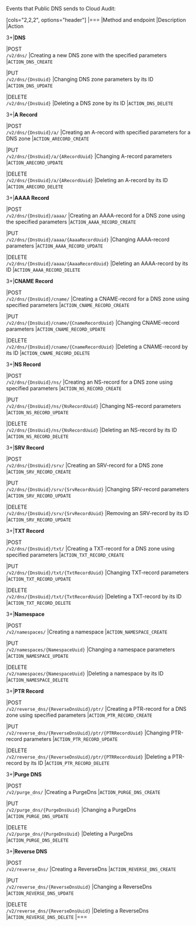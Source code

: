 Events that Public DNS sends to Cloud Audit:

[cols="2,2,2", options="header"]
|===
|Method and endpoint
|Description
|Action

3+|**DNS**

|POST<br>`/v2/dns/`
|Creating a new DNS zone with the specified parameters
|`ACTION_DNS_CREATE`

|PUT<br>`/v2/dns/{DnsUuid}`
|Changing DNS zone parameters by its ID
|`ACTION_DNS_UPDATE`

|DELETE<br>`/v2/dns/{DnsUuid}`
|Deleting a DNS zone by its ID
|`ACTION_DNS_DELETE`

3+|**A Record**

|POST<br>`/v2/dns/{DnsUuid}/a/`
|Creating an A-record with specified parameters for a DNS zone
|`ACTION_ARECORD_CREATE`

|PUT<br>`/v2/dns/{DnsUuid}/a/{ARecordUuid}`
|Changing A-record parameters
|`ACTION_ARECORD_UPDATE`

|DELETE<br>`/v2/dns/{DnsUuid}/a/{ARecordUuid}`
|Deleting an A-record by its ID
|`ACTION_ARECORD_DELETE`

3+|**AAAA Record**

|POST<br>`/v2/dns/{DnsUuid}/aaaa/`
|Creating an AAAA-record for a DNS zone using the specified parameters
|`ACTION_AAAA_RECORD_CREATE`

|PUT<br>`/v2/dns/{DnsUuid}/aaaa/{AaaaRecordUuid}`
|Changing AAAA-record parameters
|`ACTION_AAAA_RECORD_UPDATE`

|DELETE<br>`/v2/dns/{DnsUuid}/aaaa/{AaaaRecordUuid}`
|Deleting an AAAA-record by its ID
|`ACTION_AAAA_RECORD_DELETE`

3+|**CNAME Record**

|POST<br>`/v2/dns/{DnsUuid}/cname/`
|Creating a CNAME-record for a DNS zone using specified parameters
|`ACTION_CNAME_RECORD_CREATE`

|PUT<br>`/v2/dns/{DnsUuid}/cname/{CnameRecordUuid}`
|Changing CNAME-record parameters
|`ACTION_CNAME_RECORD_UPDATE`

|DELETE<br>`/v2/dns/{DnsUuid}/cname/{CnameRecordUuid}`
|Deleting a CNAME-record by its ID
|`ACTION_CNAME_RECORD_DELETE`

3+|**NS Record**

|POST<br>`/v2/dns/{DnsUuid}/ns/`
|Creating an NS-record for a DNS zone using specified parameters
|`ACTION_NS_RECORD_CREATE`

|PUT<br>`/v2/dns/{DnsUuid}/ns/{NsRecordUuid}`
|Changing NS-record parameters
|`ACTION_NS_RECORD_UPDATE`

|DELETE<br>`/v2/dns/{DnsUuid}/ns/{NsRecordUuid}`
|Deleting an NS-record by its ID
|`ACTION_NS_RECORD_DELETE`

3+|**SRV Record**

|POST<br>`/v2/dns/{DnsUuid}/srv/`
|Creating an SRV-record for a DNS zone
|`ACTION_SRV_RECORD_CREATE`

|PUT<br>`/v2/dns/{DnsUuid}/srv/{SrvRecordUuid}`
|Changing SRV-record parameters
|`ACTION_SRV_RECORD_UPDATE`

|DELETE<br>`/v2/dns/{DnsUuid}/srv/{SrvRecordUuid}`
|Removing an SRV-record by its ID
|`ACTION_SRV_RECORD_UPDATE`

3+|**TXT Record**

|POST<br>`/v2/dns/{DnsUuid}/txt/`
|Creating a TXT-record for a DNS zone using specified parameters
|`ACTION_TXT_RECORD_CREATE`

|PUT<br>`/v2/dns/{DnsUuid}/txt/{TxtRecordUuid}`
|Changing TXT-record parameters
|`ACTION_TXT_RECORD_UPDATE`

|DELETE<br>`/v2/dns/{DnsUuid}/txt/{TxtRecordUuid}`
|Deleting a TXT-record by its ID
|`ACTION_TXT_RECORD_DELETE`

3+|**Namespace**

|POST<br>`/v2/namespaces/`
|Creating a namespace
|`ACTION_NAMESPACE_CREATE`

|PUT<br>`/v2/namespaces/{NamespaceUuid}`
|Changing a namespace parameters
|`ACTION_NAMESPACE_UPDATE`

|DELETE<br>`/v2/namespaces/{NamespaceUuid}`
|Deleting a namespace by its ID
|`ACTION_NAMESPACE_DELETE`

3+|**PTR Record**

|POST<br>`/v2/reverse_dns/{ReverseDnsUuid}/ptr/`
|Creating a PTR-record for a DNS zone using specified parameters
|`ACTION_PTR_RECORD_CREATE`

|PUT<br>`/v2/reverse_dns/{ReverseDnsUuid}/ptr/{PTRRecordUuid}`
|Changing PTR-record parameters
|`ACTION_PTR_RECORD_UPDATE`

|DELETE<br>`/v2/reverse_dns/{ReverseDnsUuid}/ptr/{PTRRecordUuid}`
|Deleting a PTR-record by its ID
|`ACTION_PTR_RECORD_DELETE`

3+|**Purge DNS**

|POST<br>`/v2/purge_dns/`
|Creating a PurgeDns
|`ACTION_PURGE_DNS_CREATE`

|PUT<br>`/v2/purge_dns/{PurgeDnsUuid}`
|Changing a PurgeDns
|`ACTION_PURGE_DNS_UPDATE`

|DELETE<br>`/v2/purge_dns/{PurgeDnsUuid}`
|Deleting a PurgeDns
|`ACTION_PURGE_DNS_DELETE`

3+|**Reverse DNS**

|POST<br>`/v2/reverse_dns/`
|Creating a ReverseDns
|`ACTION_REVERSE_DNS_CREATE`

|PUT<br>`/v2/reverse_dns/{ReverseDnsUuid}`
|Changing a ReverseDns
|`ACTION_REVERSE_DNS_UPDATE`

|DELETE<br>`/v2/reverse_dns/{ReverseDnsUuid}`
|Deleting a ReverseDns
|`ACTION_REVERSE_DNS_DELETE`
|===
